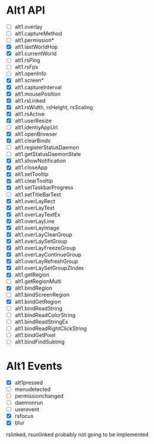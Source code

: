# Alt1 API

- [ ] alt1.overlay
- [ ] alt1.captureMethod
- [ ] alt1.permission*
- [x] alt1.lastWorldHop
- [x] alt1.currentWorld
- [ ] alt1.rsPing
- [ ] alt1.rsFps
- [ ] alt1.openInfo
- [x] alt1.screen*
- [x] alt1.captureInterval
- [x] alt1.mousePosition
- [x] alt1.rsLinked
- [x] alt1.rsWidth, rsHeight, rsScaling
- [x] alt1.rsActive
- [x] alt1.userResize
- [ ] alt1.identiyAppUrl
- [x] alt1.openBrowser
- [x] alt1.clearBinds
- [ ] alt1.registerStatusDaemon
- [ ] alt1.getStatusDaemonState
- [x] alt1.showNotification
- [x] alt1.closeApp
- [x] alt1.setTooltip
- [x] alt1.clearTooltip
- [x] alt1.setTaskbarProgress
- [ ] alt1.setTitleBarText
- [x] alt1.overLayRect
- [x] alt1.overLayText
- [x] alt1.overLayTextEx
- [x] alt1.overLayLine
- [x] alt1.overLayImage
- [x] alt1.overLayClearGroup
- [x] alt1.overLaySetGroup
- [x] alt1.overLayFreezeGroup
- [x] alt1.overLayContinueGroup
- [x] alt1.overLayRefreshGroup
- [x] alt1.overLaySetGroupZIndex
- [x] alt1.getRegion
- [ ] alt1.getRegionMulti
- [x] alt1.bindRegion
- [ ] alt1.bindScreenRegion
- [x] alt1.bindGetRegion
- [ ] alt1.bindReadString
- [ ] alt1.bindReadColorString
- [ ] alt1.bindReadStringEx
- [ ] alt1.bindReadRightClickString
- [ ] alt1.bindGetPixel
- [ ] alt1.bindFindSubImg

# Alt1 Events

- [x] alt1pressed
- [ ] menudetected
- [ ] permissionchanged
- [ ] daemonrun
- [ ] userevent
- [x] rsfocus
- [x] blur

rslinked, rsunlinked probably not going to be implemented
